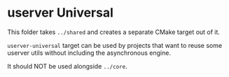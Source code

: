 # userver Universal

This folder takes `../shared` and creates a separate CMake target out of it.

`userver-universal` target can be used by projects that want to reuse some
userver utils without including the asynchronous engine.

It should NOT be used alongside `../core`.
